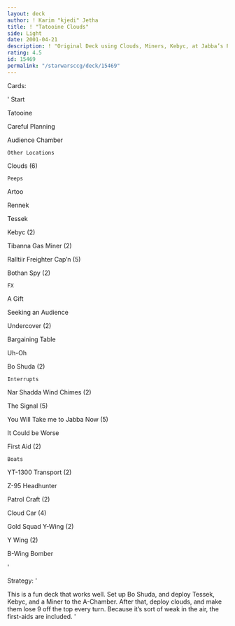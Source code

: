 ```yaml
---
layout: deck
author: ! Karim "kjedi" Jetha
title: ! "Tatooine Clouds"
side: Light
date: 2001-04-21
description: ! "Original Deck using Clouds, Miners, Kebyc, at Jabba’s Palace to set up Massive drains."
rating: 4.5
id: 15469
permalink: "/starwarsccg/deck/15469"
---
```

Cards: 

'	Start

Tatooine

Careful Planning

Audience Chamber


	Other Locations

Clouds (6)


	Peeps

Artoo

Rennek

Tessek

Kebyc (2)

Tibanna Gas Miner (2)

Ralltiir Freighter Cap&#8217;n  (5)

Bothan Spy (2)


	FX

A Gift

Seeking an Audience

Undercover (2)

Bargaining Table

Uh-Oh

Bo Shuda (2)


	Interrupts

Nar Shadda Wind Chimes (2)

The Signal (5)

You Will Take me to Jabba Now (5)

It Could be Worse

First Aid (2)


	Boats

YT-1300 Transport (2)

Z-95 Headhunter

Patrol Craft (2)

Cloud Car (4)

Gold Squad Y-Wing (2)

Y Wing (2)

B-Wing Bomber

'

Strategy: '

This is a fun deck that works well.  Set up Bo Shuda, and deploy Tessek, Kebyc, and a Miner to the A-Chamber. After that, deploy clouds, and make them lose 9 off the top every turn.  Because it’s sort of weak in the air, the first-aids are included. '
